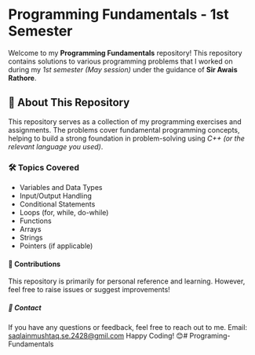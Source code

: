 # Programming Fundamentals - 1st Semester

Welcome to my **Programming Fundamentals** repository! This repository contains solutions to various programming problems that I worked on during my *1st semester (May session)* under the guidance of **Sir Awais Rathore**.

## 📌 About This Repository
This repository serves as a collection of my programming exercises and assignments. The problems cover fundamental programming concepts, helping to build a strong foundation in problem-solving using *C++ (or the relevant language you used)*.

### 🛠 Topics Covered
- Variables and Data Types
- Input/Output Handling
- Conditional Statements
- Loops (for, while, do-while)
- Functions
- Arrays
- Strings
- Pointers (if applicable)
#### 🤝 Contributions
This repository is primarily for personal reference and learning. However, feel free to raise issues or suggest improvements!

##### 📩 Contact
If you have any questions or feedback, feel free to reach out to me.
Email: saqlainmushtaq.se.2428@gmil.com
Happy Coding! 😊# Programing-Fundamentals
